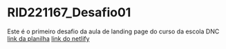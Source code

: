# RID221167_Desafio01
Este é o primeiro desafio da aula de landing page do curso da escola DNC
[link da planilha](https://docs.google.com/spreadsheets/d/1EXlLwsl7radEeFSmkH7I_jcqjxqjaRisUyRpwHEAnz8/edit?usp=sharing) 
[link do netlify](lovely-panda-a010f5.netlify.app) 
